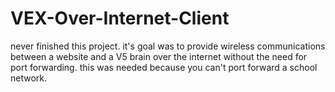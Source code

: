 # VEX-Over-Internet-Client

never finished this project. it's goal was to provide wireless communications between a website and a V5 brain over the internet without the need for port forwarding. this was needed because you can't port forward a school network.
